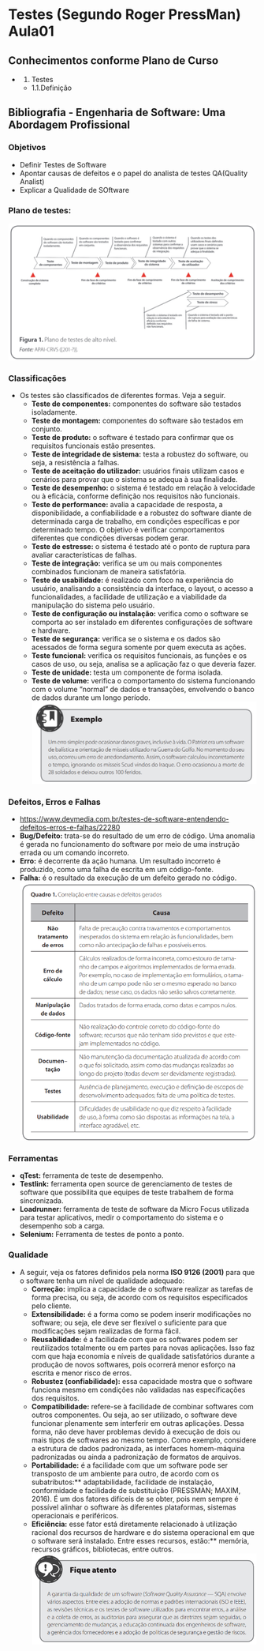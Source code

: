 # Testes (Segundo Roger PressMan) Aula01

## Conhecimentos conforme Plano de Curso
- 1. Testes
    - 1.1.Definição
    
## Bibliografia - Engenharia de Software: Uma Abordagem Profissional
### Objetivos
- Definir Testes de Software
- Apontar causas de defeitos e o papel do analista de testes QA(Quality Analist)
- Explicar a Qualidade de SOftware

### Plano de testes:
![Plano de testes](q1.png)

### Classificações
- Os testes são classificados de diferentes formas. Veja a seguir.
    - **Teste de componentes:** componentes do software são testados isoladamente.
    - **Teste de montagem:** componentes do software são testados em conjunto.
    - **Teste de produto:** o software é testado para confirmar que os requisitos funcionais estão presentes.
    - **Teste de integridade de sistema:** testa a robustez do software, ou seja, a resistência a falhas.
    - **Teste de aceitação do utilizador:** usuários finais utilizam casos e cenários para provar que o sistema se adequa à sua finalidade.
    - **Teste de desempenho:** o sistema é testado em relação à velocidade ou à eficácia, conforme definição nos requisitos não funcionais.
    - **Teste de performance:** avalia a capacidade de resposta, a disponibilidade, a confiabilidade e a robustez do software diante de determinada carga de trabalho, em condições específicas e por determinado tempo. O objetivo é verificar comportamentos diferentes que condições diversas podem gerar.
    - **Teste de estresse:** o sistema é testado até o ponto de ruptura para avaliar características de falhas.
    - **Teste de integração:** verifica se um ou mais componentes combinados funcionam de maneira satisfatória.
    - **Teste de usabilidade:** é realizado com foco na experiência do usuário, analisando a consistência da interface, o layout, o acesso a funcionalidades, a facilidade de utilização e a viabilidade da manipulação do sistema pelo usuário.
    - **Teste de configuração ou instalação:** verifica como o software se comporta ao ser instalado em diferentes configurações de software e hardware.
    - **Teste de segurança:** verifica se o sistema e os dados são acessados de forma segura somente por quem executa as ações.
    - **Teste funcional:** verifica os requisitos funcionais, as funções e os casos de uso, ou seja, analisa se a aplicação faz o que deveria fazer.
    - **Teste de unidade:** testa um componente de forma isolada.
    - **Teste de volume:** verifica o comportamento do sistema funcionando com o volume “normal” de dados e transações, envolvendo o banco de dados durante um longo período.
<br>![Dica](q2.png)

### Defeitos, Erros e Falhas
- https://www.devmedia.com.br/testes-de-software-entendendo-defeitos-erros-e-falhas/22280
- **Bug/Defeito:** trata-se do resultado de um erro de código. Uma anomalia é gerada no funcionamento do software por meio de uma instrução errada ou um comando incorreto.
- **Erro:** é decorrente da ação humana. Um resultado incorreto é produzido,
como uma falha de escrita em um código-fonte.
- **Falha:** é o resultado da execução de um defeito gerado no código.
<br>![Relação entre defeito e causas](q3.png)

### Ferramentas
- **qTest:** ferramenta de teste de desempenho.
- **Testlink:** ferramenta open source de gerenciamento de testes de software que possibilita que equipes de teste trabalhem de forma sincronizada.
- **Loadrunner:** ferramenta de teste de software da Micro Focus utilizada para testar aplicativos, medir o comportamento do sistema e o desempenho sob a carga.
- **Selenium:** Ferramenta de testes de ponto a ponto.

### Qualidade
- A seguir, veja os fatores definidos pela norma **ISO 9126 (2001)** para que o software tenha um nível de qualidade adequado:
    - **Correção:** implica a capacidade de o software realizar as tarefas de forma precisa, ou seja, de acordo com os requisitos especificados pelo cliente.
    - **Extensibilidade:** é a forma como se podem inserir modificações no software; ou seja, ele deve ser flexível o suficiente para que modificações sejam realizadas de forma fácil.
    - **Reusabilidade:** é a facilidade com que os softwares podem ser reutilizados totalmente ou em partes para novas aplicações. Isso faz com que haja economia e níveis de qualidade satisfatórios durante a produção de novos softwares, pois ocorrerá menor esforço na escrita e menor risco de erros.
    - **Robustez (confiabilidade):** essa capacidade mostra que o software funciona mesmo em condições não validadas nas especificações dos requisitos.
    - **Compatibilidade:** refere-se à facilidade de combinar softwares com outros componentes. Ou seja, ao ser utilizado, o software deve funcionar plenamente sem interferir em outras aplicações. Dessa forma, não deve haver problemas devido à execução de dois ou mais tipos de softwares ao mesmo tempo. Como exemplo, considere a estrutura de dados padronizada, as interfaces homem-máquina padronizadas ou ainda a padronização de formatos de arquivos.
    - **Portabilidade:** é a facilidade com que um software pode ser transposto de um ambiente para outro, de acordo com os subatributos:** adaptabilidade, facilidade de instalação,  conformidade e facilidade de substituição (PRESSMAN; MAXIM, 2016). É um dos fatores difíceis de se obter, pois nem sempre é possível alinhar o software às diferentes plataformas, sistemas operacionais e periféricos.
    - **Eficiência:** esse fator está diretamente relacionado à utilização racional dos recursos de hardware e do sistema operacional em que o software será instalado. Entre esses recursos, estão:** memória, recursos gráficos, bibliotecas, entre outros.
<br>![Dica](q4.png)